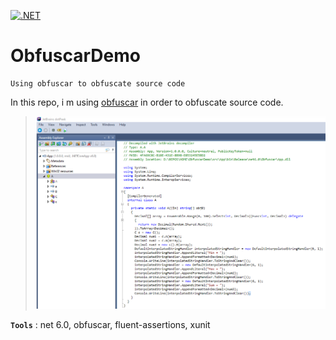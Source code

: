 [![.NET](https://github.com/aimenux/ObfuscarDemo/actions/workflows/ci.yml/badge.svg?branch=main)](https://github.com/aimenux/ObfuscarDemo/actions/workflows/ci.yml)

# ObfuscarDemo
```
Using obfuscar to obfuscate source code
```

In this repo, i m using [obfuscar](https://github.com/obfuscar/obfuscar) in order to obfuscate source code.

>
> ![ObfuscarDemo](Screenshots/ObfuscarDemo.png)
>

**`Tools`** : net 6.0, obfuscar, fluent-assertions, xunit